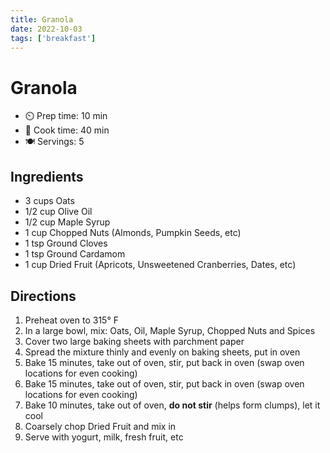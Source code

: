 ```yaml
---
title: Granola
date: 2022-10-03
tags: ['breakfast']
---
```


# Granola

- ⏲️ Prep time: 10 min
- 🍳 Cook time: 40 min
- 🍽️ Servings: 5

## Ingredients

- 3 cups Oats
- 1/2 cup Olive Oil
- 1/2 cup Maple Syrup
- 1 cup Chopped Nuts (Almonds, Pumpkin Seeds, etc)
- 1 tsp Ground Cloves
- 1 tsp Ground Cardamom
- 1 cup Dried Fruit (Apricots, Unsweetened Cranberries, Dates, etc)

## Directions

1. Preheat oven to 315° F
2. In a large bowl, mix: Oats, Oil, Maple Syrup, Chopped Nuts and Spices
3. Cover two large baking sheets with parchment paper
4. Spread the mixture thinly and evenly on baking sheets, put in oven
5. Bake 15 minutes, take out of oven, stir, put back in oven (swap oven locations for even cooking)
6. Bake 15 minutes, take out of oven, stir, put back in oven (swap oven locations for even cooking)
7. Bake 10 minutes, take out of oven, **do not stir** (helps form clumps), let it cool
8. Coarsely chop Dried Fruit and mix in
9. Serve with yogurt, milk, fresh fruit, etc
